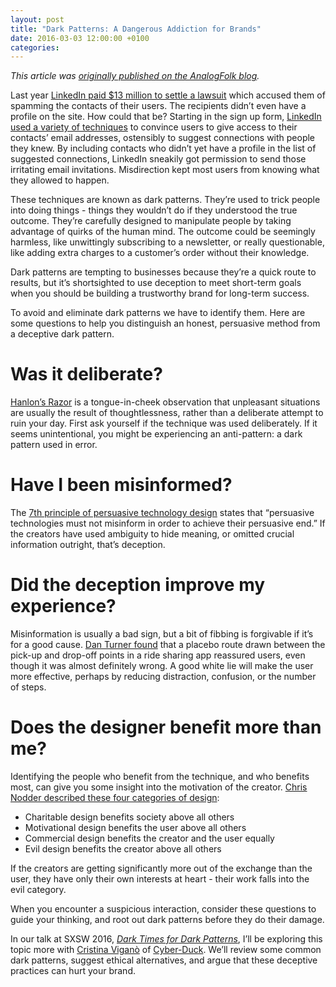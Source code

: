 ```yaml
---
layout: post
title: "Dark Patterns: A Dangerous Addiction for Brands"
date: 2016-03-03 12:00:00 +0100
categories: 
---
```


_This article was [originally published on the AnalogFolk blog](http://analogfolk.com/news/dark-patterns)._

Last year [LinkedIn paid $13 million to settle a lawsuit](http://fortune.com/2015/10/05/linkedin-class-action/) which accused them of spamming the contacts of their users. The recipients didn’t even have a profile on the site. How could that be? Starting in the sign up form, [LinkedIn used a variety of techniques](https://medium.com/@danrschlosser/linkedin-dark-patterns-3ae726fe1462#.732fs3s3y) to convince users to give access to their contacts’ email addresses, ostensibly to suggest connections with people they knew. By including contacts who didn’t yet have a profile in the list of suggested connections, LinkedIn sneakily got permission to send those irritating email invitations. Misdirection kept most users from knowing what they allowed to happen.

These techniques are known as dark patterns. They’re used to trick people into doing things - things they wouldn’t do if they understood the true outcome. They’re carefully designed to manipulate people by taking advantage of quirks of the human mind. The outcome could be seemingly harmless, like unwittingly subscribing to a newsletter, or really questionable, like adding extra charges to a customer’s order without their knowledge.

Dark patterns are tempting to businesses because they’re a quick route to results, but it’s shortsighted to use deception to meet short-term goals when you should be building a trustworthy brand for long-term success.

To avoid and eliminate dark patterns we have to identify them. Here are some questions to help you distinguish an honest, persuasive method from a deceptive dark pattern.

# Was it deliberate?

[Hanlon’s Razor](https://en.wikipedia.org/wiki/Hanlon%27s_razor) is a tongue-in-cheek observation that unpleasant situations are usually the result of thoughtlessness, rather than a deliberate attempt to ruin your day. First ask yourself if the technique was used deliberately. If it seems unintentional, you might be experiencing an anti-pattern: a dark pattern used in error.

# Have I been misinformed?

The [7th principle of persuasive technology design](http://dl.acm.org/citation.cfm?id=301410) states that “persuasive technologies must not misinform in order to achieve their persuasive end.” If the creators have used ambiguity to hide meaning, or omitted crucial information outright, that’s deception.

# Did the deception improve my experience?

Misinformation is usually a bad sign, but a bit of fibbing is forgivable if it’s for a good cause. [Dan Turner found](http://alistapart.com/article/design-white-lies-ethics) that a placebo route drawn between the pick-up and drop-off points in a ride sharing app reassured users, even though it was almost definitely wrong. A good white lie will make the user more effective, perhaps by reducing distraction, confusion, or the number of steps.

# Does the designer benefit more than me?

Identifying the people who benefit from the technique, and who benefits most, can give you some insight into the motivation of the creator. [Chris Nodder described these four categories of design](http://evilbydesign.info/book/):

- Charitable design benefits society above all others
- Motivational design benefits the user above all others
- Commercial design benefits the creator and the user equally
- Evil design benefits the creator above all others

If the creators are getting significantly more out of the exchange than the user, they have only their own interests at heart - their work falls into the evil category.
  
When you encounter a suspicious interaction, consider these questions to guide your thinking, and root out dark patterns before they do their damage.

In our talk at SXSW 2016, [_Dark Times for Dark Patterns_](http://schedule.sxsw.com/2016/events/event_PP49272), I’ll be exploring this topic more with [Cristina Viganò](https://www.linkedin.com/in/cristinavigano/en) of [Cyber-Duck](https://www.cyber-duck.co.uk/). We’ll review some common dark patterns, suggest ethical alternatives, and argue that these deceptive practices can hurt your brand.